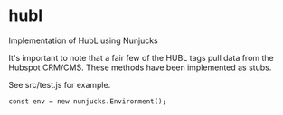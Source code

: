 # hubl
Implementation of HubL using Nunjucks

It's important to note that a fair few of the HUBL tags pull data from the Hubspot CRM/CMS. These methods have been implemented as stubs.




See src/test.js for example.

```
const env = new nunjucks.Environment();

